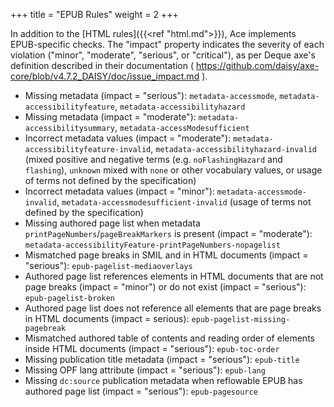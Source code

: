 +++
title = "EPUB Rules"
weight = 2
+++

In addition to the [HTML rules]({{<ref "html.md">}}), Ace implements EPUB-specific checks. The "impact" property indicates the severity of each violation ("minor", "moderate", "serious", or "critical"), as per Deque axe's definition described in their documentation ( https://github.com/daisy/axe-core/blob/v4.7.2_DAISY/doc/issue_impact.md ).

* Missing metadata (impact = "serious"): `metadata-accessmode`, `metadata-accessibilityfeature`, `metadata-accessibilityhazard`
* Missing metadata (impact = "moderate"): `metadata-accessibilitysummary`, `metadata-accessModesufficient`
* Incorrect metadata values (impact = "moderate"): `metadata-accessibilityfeature-invalid`, `metadata-accessibilityhazard-invalid` (mixed positive and negative terms (e.g. `noFlashingHazard` and `flashing`), `unknown` mixed with `none` or other vocabulary values, or usage of terms not defined by the specification)
* Incorrect metadata values (impact = "minor"): `metadata-accessmode-invalid`, `metadata-accessmodesufficient-invalid` (usage of terms not defined by the specification)
* Missing authored page list when metadata `printPageNumbers`/`pageBreakMarkers` is present (impact = "moderate"): `metadata-accessibilityFeature-printPageNumbers-nopagelist`
* Mismatched page breaks in SMIL and in HTML documents (impact = "serious"): `epub-pagelist-mediaoverlays`
* Authored page list references elements in HTML documents that are not page breaks (impact = "minor") or do not exist (impact = "serious"): `epub-pagelist-broken`
* Authored page list does not reference all elements that are page breaks in HTML documents (impact = serious): `epub-pagelist-missing-pagebreak`
* Mismatched authored table of contents and reading order of elements inside HTML documents (impact = "serious"): `epub-toc-order`
* Missing publication title metadata (impact = "serious"): `epub-title`
* Missing OPF lang attribute (impact = "serious"): `epub-lang`
* Missing `dc:source` publication metadata when reflowable EPUB has authored page list (impact = "serious"): `epub-pagesource`

